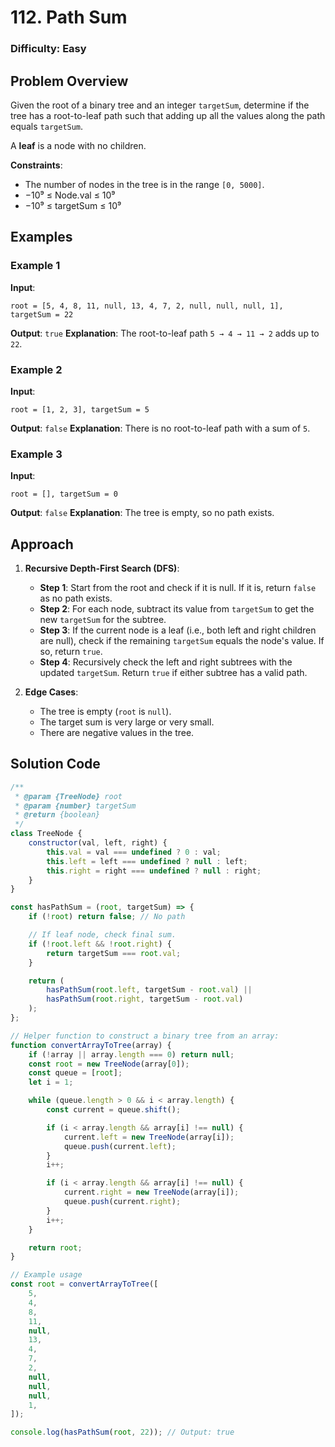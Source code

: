 # 112. Path Sum

### Difficulty: Easy

## Problem Overview

Given the root of a binary tree and an integer `targetSum`, determine if the tree has a root-to-leaf path such that adding up all the values along the path equals `targetSum`.

A **leaf** is a node with no children.

**Constraints**:

-   The number of nodes in the tree is in the range `[0, 5000]`.
-   −10⁹ ≤ Node.val ≤ 10⁹
-   −10⁹ ≤ targetSum ≤ 10⁹

## Examples

### Example 1

**Input**:

```
root = [5, 4, 8, 11, null, 13, 4, 7, 2, null, null, null, 1], targetSum = 22
```

**Output**: `true`
**Explanation**: The root-to-leaf path `5 → 4 → 11 → 2` adds up to `22`.

### Example 2

**Input**:

```
root = [1, 2, 3], targetSum = 5
```

**Output**: `false`
**Explanation**: There is no root-to-leaf path with a sum of `5`.

### Example 3

**Input**:

```
root = [], targetSum = 0
```

**Output**: `false`
**Explanation**: The tree is empty, so no path exists.

## Approach

1. **Recursive Depth-First Search (DFS)**:

    - **Step 1**: Start from the root and check if it is null. If it is, return `false` as no path exists.
    - **Step 2**: For each node, subtract its value from `targetSum` to get the new `targetSum` for the subtree.
    - **Step 3**: If the current node is a leaf (i.e., both left and right children are null), check if the remaining `targetSum` equals the node's value. If so, return `true`.
    - **Step 4**: Recursively check the left and right subtrees with the updated `targetSum`. Return `true` if either subtree has a valid path.

2. **Edge Cases**:
    - The tree is empty (`root` is `null`).
    - The target sum is very large or very small.
    - There are negative values in the tree.

## Solution Code

```javascript
/**
 * @param {TreeNode} root
 * @param {number} targetSum
 * @return {boolean}
 */
class TreeNode {
	constructor(val, left, right) {
		this.val = val === undefined ? 0 : val;
		this.left = left === undefined ? null : left;
		this.right = right === undefined ? null : right;
	}
}

const hasPathSum = (root, targetSum) => {
	if (!root) return false; // No path

	// If leaf node, check final sum.
	if (!root.left && !root.right) {
		return targetSum === root.val;
	}

	return (
		hasPathSum(root.left, targetSum - root.val) ||
		hasPathSum(root.right, targetSum - root.val)
	);
};

// Helper function to construct a binary tree from an array:
function convertArrayToTree(array) {
	if (!array || array.length === 0) return null;
	const root = new TreeNode(array[0]);
	const queue = [root];
	let i = 1;

	while (queue.length > 0 && i < array.length) {
		const current = queue.shift();

		if (i < array.length && array[i] !== null) {
			current.left = new TreeNode(array[i]);
			queue.push(current.left);
		}
		i++;

		if (i < array.length && array[i] !== null) {
			current.right = new TreeNode(array[i]);
			queue.push(current.right);
		}
		i++;
	}

	return root;
}

// Example usage
const root = convertArrayToTree([
	5,
	4,
	8,
	11,
	null,
	13,
	4,
	7,
	2,
	null,
	null,
	null,
	1,
]);

console.log(hasPathSum(root, 22)); // Output: true
```
